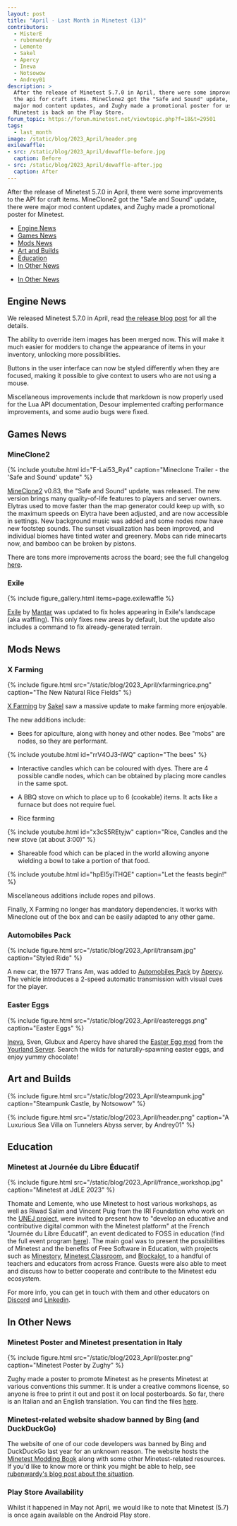```yaml
---
layout: post
title: "April - Last Month in Minetest (13)"
contributors:
  - MisterE
  - rubenwardy
  - Lemente
  - Sakel
  - Apercy
  - Ineva
  - Notsowow
  - Andrey01
description: >
  After the release of Minetest 5.7.0 in April, there were some improvements to
  the api for craft items. MineClone2 got the "Safe and Sound" update, there were
  major mod content updates, and Zughy made a promotional poster for us. Also,
  Minetest is back on the Play Store.
forum_topic: https://forum.minetest.net/viewtopic.php?f=18&t=29501
tags:
  - last_month
image: /static/blog/2023_April/header.png
exilewaffle:
- src: /static/blog/2023_April/dewaffle-before.jpg
  caption: Before
- src: /static/blog/2023_April/dewaffle-after.jpg
  caption: After
---
```


After the release of Minetest 5.7.0 in April, there were some improvements to
the API for craft items. MineClone2 got the "Safe and Sound" update, there were
major mod content updates, and Zughy made a promotional poster for Minetest.

<!-- more -->

- [Engine News](#engine-news)
- [Games News](#games-news)
- [Mods News](#mods-news)
- [Art and Builds](#art-and-builds)
- [Education](#education)
- [In Other News](#in-other-news)
<!-- - [Server News](#server-news) -->
- [In Other News](#in-other-news)

## Engine News

We released Minetest 5.7.0 in April, read
[the release blog post](/2023/04/08/5.7.0-released/) for all the details.

The ability to override item images has been merged now. This will make it
much easier for modders to change the appearance of items in your inventory,
unlocking more possibilities.

Buttons in the user interface can now be styled differently when they are
focused, making it possible to give context to users who are not using a mouse.

Miscellaneous improvements include that markdown is now properly used for the
Lua API documentation, Desour implemented crafting performance improvements, and
some audio bugs were fixed.


## Games News

### MineClone2

{% include youtube.html id="F-Lai53_Ry4" caption="Mineclone Trailer - the 'Safe and Sound' update" %}

[MineClone2](https://content.minetest.net/packages/Wuzzy/mineclone2/) v0.83,
the "Safe and Sound" update, was released. The new version brings many
quality-of-life features to players and server owners. Elytras used to move
faster than the map generator could keep up with, so the maximum speeds on
Elytra have been adjusted, and are now accessible in settings. New background
music was added and some nodes now have new footstep sounds. The sunset
visualization has been improved, and individual biomes have tinted water and
greenery. Mobs can ride minecarts now, and bamboo can be broken by pistons.

There are tons more improvements across the board; see the full changelog
[here](https://forum.minetest.net/viewtopic.php?p=423766#p423766).

### Exile

{% include figure_gallery.html items=page.exilewaffle %}

[Exile](https://content.minetest.net/packages/Mantar/exile/) by
[Mantar](https://content.minetest.net/users/Mantar/) was updated to fix holes
appearing in Exile's landscape (aka waffling). This only fixes new areas by
default, but the update also includes a command to fix already-generated terrain.

## Mods News

### X Farming

{% include figure.html src="/static/blog/2023_April/xfarmingrice.png"
    caption="The New Natural Rice Fields" %}

[X Farming](https://content.minetest.net/packages/SaKeL/x_farming/) by
[Sakel](https://content.minetest.net/users/SaKeL/) saw a massive update to make
farming more enjoyable.

The new additions include:

- Bees for apiculture, along with honey and other nodes. Bee "mobs" are
  nodes, so they are performant.

{% include youtube.html id="rrV4OJ3-IWQ" caption="The bees" %}

- Interactive candles which can be coloured with dyes. There are 4 possible
  candle nodes, which can be obtained by placing more candles in the same spot.

- A BBQ stove on which to place up to 6 (cookable) items. It acts like a furnace but
  does not require fuel.

- Rice farming

{% include youtube.html id="x3cS5REtyjw" caption="Rice, Candles and the new stove (at about 3:00)" %}

- Shareable food which can be placed in the world allowing anyone wielding a
  bowl to take a portion of that food.

{% include youtube.html id="hpEI5yiTHQE" caption="Let the feasts begin!" %}

Miscellaneous additions include ropes and pillows.

Finally, X Farming no longer has mandatory dependencies. It works with Mineclone
out of the box and can be easily adapted to any other game.

### Automobiles Pack

{% include figure.html src="/static/blog/2023_April/transam.jpg"
    caption="Styled Ride" %}

A new car, the 1977 Trans Am, was added to [Automobiles Pack](https://content.minetest.net/packages/apercy/automobiles_pck/) by [Apercy](https://content.minetest.net/users/apercy/). The
vehicle introduces a 2-speed automatic transmission with visual cues for the
player.


### Easter Eggs

{% include figure.html src="/static/blog/2023_April/eastereggs.png"
    caption="Easter Eggs" %}

[Ineva](https://content.minetest.net/users/Ineva/), Sven, Glubux and Apercy have shared the [Easter Egg mod](https://content.minetest.net/packages/Ineva/ostereier/) from the [Yourland Server](https://your-land.de/).
Search the wilds for naturally-spawning easter eggs, and enjoy yummy
chocolate!

## Art and Builds

{% include figure.html src="/static/blog/2023_April/steampunk.jpg"
    caption="Steampunk Castle, by Notsowow" %}

{% include figure.html src="/static/blog/2023_April/header.png"
    caption="A Luxurious Sea Villa on Tunnelers Abyss server, by Andrey01" %}

## Education

### Minetest at Journée du Libre Éducatif

{% include figure.html src="/static/blog/2023_April/france_workshop.jpg"
    caption="Minetest at JdLE 2023" %}

Thomate and Lemente, who use Minetest to host various workshops, as well as
Riwad Salim and Vincent Puig from the IRI Foundation who work on the [UNEJ
project](https://tac93.fr/capacitation/unej), were invited to present how to "develop an educative and contributive
digital common with the Minetest platform" at the French "Journée du Libre
Éducatif", an event dedicated to FOSS in education (find the full event program
[here](https://journee-du-libre-educatif.forge.aeif.fr/programme/#apres-midi)). The main goal was to present the possibilities of Minetest and the
benefits of Free Software in Education, with projects such as [Minestory](http://minetest.wp.ac-dijon.fr/minestory-frise-immersive-de-sites-du-patrimoine-architectural/),
[Minetest Classroom](https://eml.ubc.ca/projects/gamifying-forestry/), and [Blockalot](https://www.blockalot.de/), to a handful of teachers and educators
from across France. Guests were also able to meet and discuss how
to better cooperate and contribute to the Minetest edu ecosystem.

For more info, you can get in touch with them and other educators on
[Discord](https://discord.gg/hUs9xT634S) and [Linkedin](https://www.linkedin.com/groups/7067035/).

<!-- ## Server News -->

## In Other News

### Minetest Poster and Minetest presentation in Italy

{% include figure.html src="/static/blog/2023_April/poster.png"
    caption="Minetest Poster by Zughy" %}

Zughy made a poster to promote Minetest as he presents Minetest at various
conventions this summer. It is under a creative commons license, so anyone is
free to print it out and post it on local posterboards. So far, there is an
Italian and an English translation. You can find the files [here](https://gitlab.com/marco_a/minetest-flyer-poster).

### Minetest-related website shadow banned by Bing (and DuckDuckGo)

The website of one of our code developers was banned by Bing and DuckDuckGo last
year for an unknown reason. The website hosts the
[Minetest Modding Book](https://rubenwardy.com/minetest_modding_book/) along
with some other Minetest-related resources. If you'd like to know more or think
you might be able to help, see
[rubenwardy's blog post about the situation](https://blog.rubenwardy.com/2023/04/26/bing-ban/).

### Play Store Availability

Whilst it happened in May not April, we would like to note that Minetest (5.7)
is once again available on the Android Play store.

